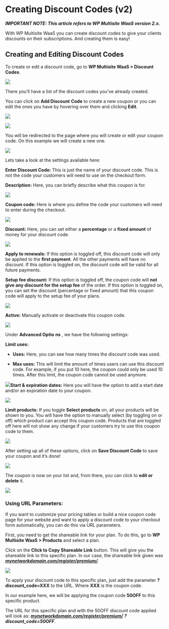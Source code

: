 # Creating Discount Codes (v2)

_**IMPORTANT NOTE: This article refers to WP Multisite WaaS version 2.x.**_

With WP Multisite WaaS you can create discount codes to give your clients discounts on their subscriptions. And creating them is easy!

## Creating and Editing Discount Codes

To create or edit a discount code, go to **WP Multisite WaaS > Discount Codes**.

![](https://wp-ultimo-space.fra1.cdn.digitaloceanspaces.com/hs-file-G2iYAraljI.png)

There you’ll have a list of the discount codes you’ve already created.

You can click on **Add Discount** **Code** to create a new coupon or you can edit the ones you have by hovering over them and clicking **Edit**.

![](https://wp-ultimo-space.fra1.cdn.digitaloceanspaces.com/hs-file-nl6H0I06Jl.png)

![](https://wp-ultimo-space.fra1.cdn.digitaloceanspaces.com/hs-file-3puhU5xCFF.png)

You will be redirected to the page where you will create or edit your coupon code. On this example we will create a new one.

![](https://wp-ultimo-space.fra1.cdn.digitaloceanspaces.com/hs-file-9dup6xM4Cx.png)

Lets take a look at the settings available here:

**Enter Discount Code:** This is just the name of your discount code. This is not the code your customers will need to use on the checkout form.

**Description:** Here, you can briefly describe what this coupon is for.

![](https://wp-ultimo-space.fra1.cdn.digitaloceanspaces.com/hs-file-V97PvPqtmK.png)

**Coupon code:** Here is where you define the code your customers will need to enter during the checkout.

![](https://wp-ultimo-space.fra1.cdn.digitaloceanspaces.com/hs-file-En58UdF3b7.png)

**Discount:** Here, you can set either a **percentage** or a **fixed amount** of money for your discount code.

![](https://wp-ultimo-space.fra1.cdn.digitaloceanspaces.com/hs-file-96cicxcs7f.png)

**Apply to renewals:** If this option is toggled off, this discount code will only be applied to the **first payment**. All the other payments will have no discount. If this option is toggled on, the discount code will be valid for all future payments.

**Setup fee discount:** If this option is toggled off, the coupon code will **not give any discount for the setup fee** of the order. If this option is toggled on, you can set the discount (percentage or fixed amount) that this coupon code will apply to the setup fee of your plans.

![](https://wp-ultimo-space.fra1.cdn.digitaloceanspaces.com/hs-file-zDYmcgHcoq.png)

**Active:** Manually activate or deactivate this coupon code.

![](https://wp-ultimo-space.fra1.cdn.digitaloceanspaces.com/hs-file-rwNFfGobBB.png)

Under **Advanced Optio** **ns** , we have the following settings:

**Limit uses:**

  * **Uses:** Here, you can see how many times the discount code was used.

  * **Max uses:** This will limit the amount of times users can use this discount code. For example, if you put 10 here, the coupon could only be used 10 times. After this limit, the coupon code cannot be used anymore.

![](https://wp-ultimo-space.fra1.cdn.digitaloceanspaces.com/hs-file-zx4xudymt2.png)**Start & expiration dates:** Here you will have the option to add a start date and/or an expiration date to your coupon.

![](https://wp-ultimo-space.fra1.cdn.digitaloceanspaces.com/hs-file-AyTJkzxz9W.png)

**Limit products:** If you toggle **Select products** on, all your products will be shown to you. You will have the option to manually select (by toggling on or off) which product can accept this coupon code. Products that are toggled off here will not show any change if your customers try to use this coupon code to them.

![](https://wp-ultimo-space.fra1.cdn.digitaloceanspaces.com/hs-file-OHK9Bgsaq7.png)

After setting up all of these options, click on **Save Discount Code** to save your coupon and it’s done!

![](https://wp-ultimo-space.fra1.cdn.digitaloceanspaces.com/hs-file-wAAoviDov8.png)

The coupon is now on your list and, from there, you can click to **edit or delete** it.

![](https://wp-ultimo-space.fra1.cdn.digitaloceanspaces.com/hs-file-ySn575AxqX.png)

### 

### Using URL Parameters:

If you want to customize your pricing tables or build a nice coupon code page for your website and want to apply a discount code to your checkout form automatically, you can do this via URL parameters.

First, you need to get the shareable link for your plan. To do this, go to **WP Multisite WaaS > Products** and select a plan.

Click on the **Click to Copy Shareable Link** button. This will give you the shareable link to this specific plan. In our case, the shareable link given was [_**mynetworkdomain.com/register/premium/**_](http://mynetworkdomain.com/register/premium/)_._

![](https://wp-ultimo-space.fra1.cdn.digitaloceanspaces.com/hs-file-TecoStCUYi.png)

To apply your discount code to this specific plan, just add the parameter **?discount_code=XXX** to the URL. Where **XXX** is the coupon code.

In our example here, we will be applying the coupon code **50OFF** to this specific product.

The URL for this specific plan and with the 50OFF discount code applied will look as: [_**mynetworkdomain.com/register/premium/**_](http://mynetworkdomain.com/register/premium/) _**?discount_code=50OFF**_.

### 
